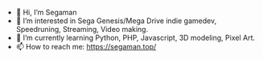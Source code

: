 - 👋 Hi, I’m Segaman
- 👀 I’m interested in Sega Genesis/Mega Drive indie gamedev, Speedruning, Streaming, Video making.
- 🌱 I’m currently learning Python, PHP, Javascript, 3D modeling, Pixel Art.
- 📫 How to reach me: https://segaman.top/

<!---
Segaman8/Segaman8 is a ✨ special ✨ repository because its `README.md` (this file) appears on your GitHub profile.
You can click the Preview link to take a look at your changes.
--->
